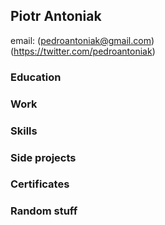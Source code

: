 ## Piotr Antoniak


email: (pedroantoniak@gmail.com)  <br />
(https://twitter.com/pedroantoniak) <br />

### Education


### Work




### Skills




### Side projects


### Certificates 

### Random stuff 
